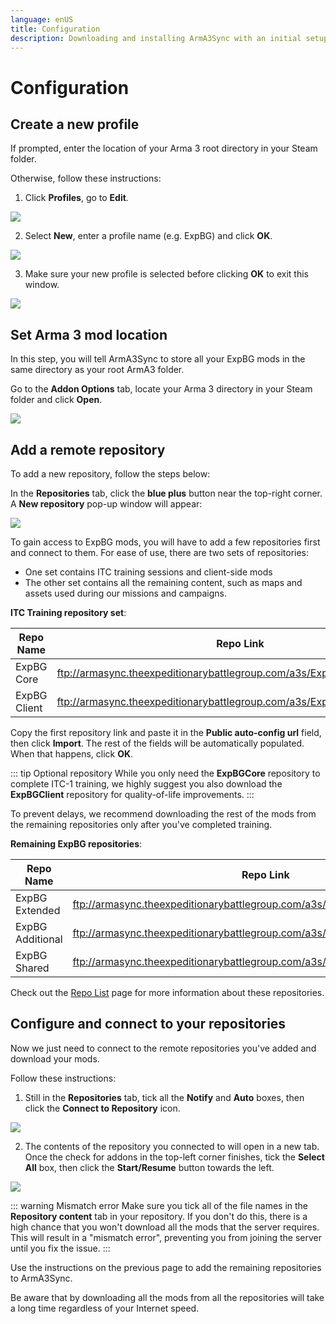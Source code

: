 ```yaml
---
language: enUS
title: Configuration
description: Downloading and installing ArmA3Sync with an initial setup procedure.
---
```


# Configuration

## Create a new profile

If prompted, enter the location of your Arma 3 root directory in your Steam folder.

Otherwise, follow these instructions:

1. Click **Profiles**, go to **Edit**.

![](./resources/config-1.png)

2. Select **New**, enter a profile name (e.g. ExpBG) and click **OK**.

![](./resources/config-2.png)

3. Make sure your new profile is selected before clicking **OK** to exit this window.

![](./resources/config-3.png)

## Set Arma 3 mod location

In this step, you will tell ArmA3Sync to store all your ExpBG mods in the same directory as your root ArmA3 folder.

Go to the **Addon Options** tab, locate your Arma 3 directory in your Steam folder and click **Open**.

![](./resources/mod-location-1.png)

## Add a remote repository

To add a new repository, follow the steps below:

In the **Repositories** tab, click the **blue plus** button near the top-right corner. A **New repository** pop-up window will appear:

![](./resources/add-repo-1.png)

To gain access to ExpBG mods, you will have to add a few repositories first and connect to them. For ease of use, there are two sets of repositories:

- One set contains ITC training sessions and client-side mods
- The other set contains all the remaining content, such as maps and assets used during our missions and campaigns.

**ITC Training repository set**:

| Repo Name    | Repo Link                                                                 |
| ------------ | ------------------------------------------------------------------------- |
| ExpBG Core   | ftp://armasync.theexpeditionarybattlegroup.com/a3s/ExpBGCore/autoconfig   |
| ExpBG Client | ftp://armasync.theexpeditionarybattlegroup.com/a3s/ExpBGClient/autoconfig |

Copy the first repository link and paste it in the **Public auto-config url** field, then click **Import**. The rest of the fields will be automatically populated. When that happens, click **OK**.

<!-- GIF -->

::: tip Optional repository
While you only need the **ExpBGCore** repository to complete ITC-1 training, we highly
suggest you also download the **ExpBGClient** repository for quality-of-life improvements.
:::

To prevent delays, we recommend downloading the rest of the mods from the remaining repositories only after you've completed training.

**Remaining ExpBG repositories**:

| Repo Name        | Repo Link                                                                     |
| ---------------- | ----------------------------------------------------------------------------- |
| ExpBG Extended   | ftp://armasync.theexpeditionarybattlegroup.com/a3s/ExpBGExtended/autoconfig   |
| ExpBG Additional | ftp://armasync.theexpeditionarybattlegroup.com/a3s/ExpBGAdditional/autoconfig |
| ExpBG Shared     | ftp://armasync.theexpeditionarybattlegroup.com/a3s/ExpBGShared/autoconfig     |

Check out the [Repo List](../repos/README.md) page for more information about these repositories.

## Configure and connect to your repositories

Now we just need to connect to the remote repositories you've added and download your mods.

Follow these instructions:

1. Still in the **Repositories** tab, tick all the **Notify** and **Auto** boxes, then click the **Connect to Repository** icon.

![](./resources/connect-repo-1.png)

2. The contents of the repository you connected to will open in a new tab. Once the check for addons in the top-left corner finishes, tick the **Select All** box, then click the **Start/Resume** button towards the left.

![](./resources/connect-repo-2.png)

::: warning Mismatch error
Make sure you tick all of the file names in the **Repository content** tab in your repository. If you don't do this, there is a high chance that you won't download all the mods that the server requires. This will result in a "mismatch error", preventing you from joining the server until you fix the issue.
:::

Use the instructions on the previous page to add the remaining repositories to ArmA3Sync.

Be aware that by downloading all the mods from all the repositories will take a long time regardless of your Internet speed.